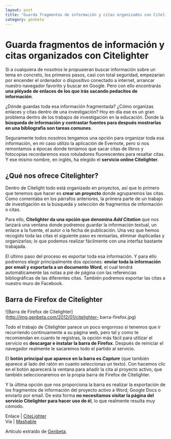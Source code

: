 ```yaml
---
layout: post
title: "Guarda fragmentos de información y citas organizados con Citelighter"
category: genbeta
---
```


# Guarda fragmentos de información y citas organizados con Citelighter

Si a cualquiera de nosotros le propusieran buscar información sobre un tema en
concreto, los primeros pasos, casi con total seguridad, empezarían por
encender el ordenador o dispositivo conectado a internet, arrancar nuestro
navegador favorito y buscar en Google. Pero con ello encontrarás **una pléyade
de enlaces de los que irás sacando pedacitos de información**.

¿Dónde guardas toda esa información fragmentada? ¿Cómo organizas enlaces y
citas dentro de una investigación? Hoy en día ese es un gran problema dentro
de los trabajos de investigación en la educación. Donde la **búsqueda de
información y contrastar fuentes para después mostrarlas en una bibliografía
son tareas comunes**.

Seguramente todos nosotros tengamos una opción para organizar toda esa
información, en mi caso utilizo la aplicación de Evernote, pero si nos
remontamos a épocas donde teníamos que sacar citas de libros y fotocopias
recordaremos esos rotuladores fluorescentes para resaltar citas. Y ese mismo
nombre, en inglés, ha elegido el **servicio online Citelighter**.  
  

## ¿Qué nos ofrece Citelighter?

  

Dentro de Citelight todo está organizado en proyectos, así que lo primero que
tenemos que hacer es **crear un proyecto** donde agruparemos las citas. Como
comentaba en los párrafos anteriores, la primera parte de un trabajo de
investigación es la búsqueda y selección de fragmentos de información o citas.

Para ello, **Citelighter da una opción que denomina _Add Citation_** que nos
lanzará una ventana donde podremos guardar la información textual, un enlace a
la fuente, el autor o la fecha de publicación. Una vez que hemos recogido toda
las citas el siguiente paso es revisarlas, eliminar duplicadas y organizarlas;
lo que podemos realizar fácilmente con una interfaz bastante trabajada.

El último paso del proceso es exportar toda esa información. Y para ello
podremos elegir principalmente dos opciones: **enviar toda la información por
email y exportarla a un documento Word**, el cual tendrá automáticamente las
notas a pié de página con las referencias bibliográficas de las diferentes
citas. También podremos exportar las citas a nuestro muro de Facebook.

## Barra de Firefox de Citelighter

  
![Barra de Firefox de Citelighter](http://img.genbeta.com/2012/01/citelighter-
barra-firefox.jpg)

Todo el trabajo de Citelighter parece un poco engorroso si tenemos que ir
recurriendo continuamente a su página web, pero tal y como te recomiendan en
cuanto te registras, la opción más fácil para utilizar el servicio es
**descargar e instalar la barra de Firefox**. Después de reiniciar el
navegador realmente le sacaremos todo el partido al servicio.

El **botón principal que aparece en la barra es _Capture_** (que también
aparece al lado del ratón en cuanto seleccionas un texto). Con hacemos clic en
el botón aparecerá la ventana para añadir la cita al proyecto activo, que
también seleccionaremos en la propia barra de Firefox de Citelighter.

Y la última opción que nos proporciona la barra es realizar la exportación de
los fragmentos de información del proyecto activo a Word, Google Docs o
enviarlo por email. De esta forma **no necesitamos visitar la página del
servicio Citelighter para hacer uso de él**, lo que realmente resulta muy
cómodo.

Enlace | [CiteLighter](http://www.citelighter.com/)  
Vía | [Mashable](http://mashable.com/2012/01/04/citelighter/)

Artículo extraído de [Genbeta](http://www.genbeta.com).